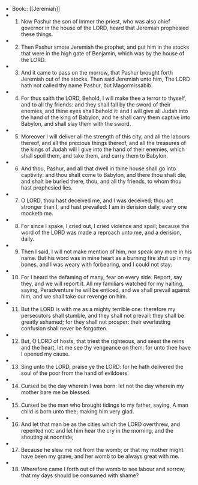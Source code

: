 - Book:: [[Jeremiah]]
- 1. Now Pashur the son of Immer the priest, who was also chief governor in the house of the LORD, heard that Jeremiah prophesied these things.
- 2. Then Pashur smote Jeremiah the prophet, and put him in the stocks that were in the high gate of Benjamin, which was by the house of the LORD.
- 3. And it came to pass on the morrow, that Pashur brought forth Jeremiah out of the stocks. Then said Jeremiah unto him, The LORD hath not called thy name Pashur, but Magormissabib.
- 4. For thus saith the LORD, Behold, I will make thee a terror to thyself, and to all thy friends: and they shall fall by the sword of their enemies, and thine eyes shall behold it: and I will give all Judah into the hand of the king of Babylon, and he shall carry them captive into Babylon, and shall slay them with the sword.
- 5. Moreover I will deliver all the strength of this city, and all the labours thereof, and all the precious things thereof, and all the treasures of the kings of Judah will I give into the hand of their enemies, which shall spoil them, and take them, and carry them to Babylon.
- 6. And thou, Pashur, and all that dwell in thine house shall go into captivity: and thou shalt come to Babylon, and there thou shalt die, and shalt be buried there, thou, and all thy friends, to whom thou hast prophesied lies.
- 7. O LORD, thou hast deceived me, and I was deceived; thou art stronger than I, and hast prevailed: I am in derision daily, every one mocketh me.
- 8. For since I spake, I cried out, I cried violence and spoil; because the word of the LORD was made a reproach unto me, and a derision, daily.
- 9. Then I said, I will not make mention of him, nor speak any more in his name. But his word was in mine heart as a burning fire shut up in my bones, and I was weary with forbearing, and I could not stay.
- 10. For I heard the defaming of many, fear on every side. Report, say they, and we will report it. All my familiars watched for my halting, saying, Peradventure he will be enticed, and we shall prevail against him, and we shall take our revenge on him.
- 11. But the LORD is with me as a mighty terrible one: therefore my persecutors shall stumble, and they shall not prevail: they shall be greatly ashamed; for they shall not prosper: their everlasting confusion shall never be forgotten.
- 12. But, O LORD of hosts, that triest the righteous, and seest the reins and the heart, let me see thy vengeance on them: for unto thee have I opened my cause.
- 13. Sing unto the LORD, praise ye the LORD: for he hath delivered the soul of the poor from the hand of evildoers.
- 14. Cursed be the day wherein I was born: let not the day wherein my mother bare me be blessed.
- 15. Cursed be the man who brought tidings to my father, saying, A man child is born unto thee; making him very glad.
- 16. And let that man be as the cities which the LORD overthrew, and repented not: and let him hear the cry in the morning, and the shouting at noontide;
- 17. Because he slew me not from the womb; or that my mother might have been my grave, and her womb to be always great with me.
- 18. Wherefore came I forth out of the womb to see labour and sorrow, that my days should be consumed with shame?
